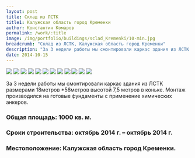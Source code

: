 ```yaml
---
layout: post
title: Склад из ЛСТК 
title1: Калужская область город Кременки
author: Константин Комаров
permalink: /work/:title
image: /img/portfolio/buildings/sclad_Kremenki/10-min.jpg
breadcrumb: "Склад из ЛСТК, Калужская область город Кременки"
description: "За 3 недели работы мы смонтировали каркас здания из ЛСТК размерами 18метров *56метров высотой 7,5 метров в коньке"
date: 2014-10-15
---
```

<div class="fotorama"
     data-nav="thumbs"
     data-allowfullscreen="native"
     data-loop="true">
  <img src="/img/portfolio/buildings/sclad_Kremenki/7-min.jpg">
  <img src="/img/portfolio/buildings/sclad_Kremenki/2-min.jpg">
  <img src="/img/portfolio/buildings/sclad_Kremenki/3-min.jpg">
  <img src="/img/portfolio/buildings/sclad_Kremenki/4-min.jpg">
  <img src="/img/portfolio/buildings/sclad_Kremenki/5-min.jpg">
  <img src="/img/portfolio/buildings/sclad_Kremenki/6-min.jpg">
  <img src="/img/portfolio/buildings/sclad_Kremenki/1-min.jpg">
  <img src="/img/portfolio/buildings/sclad_Kremenki/8-min.jpg">
  <img src="/img/portfolio/buildings/sclad_Kremenki/9-min.jpg">
  <img src="/img/portfolio/buildings/sclad_Kremenki/10-min.jpg">
  <img src="/img/portfolio/buildings/sclad_Kremenki/11-min.jpg">
  <img src="/img/portfolio/buildings/sclad_Kremenki/12-min.jpg">
</div>


За 3 недели работы мы смонтировали каркас здания из ЛСТК размерами 18метров *56метров высотой 7,5 метров в коньке. Монтаж производился на готовые фундаменты с применение химических анкеров.  
### <b>Общая площадь:</b> 1000 кв. м.
### <b>Сроки строительства:</b> октябрь 2014 г. – октябрь 2014 г.
### <b>Местоположение:</b> Калужская область город Кременки.



